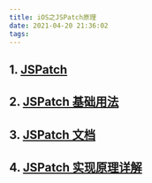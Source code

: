 ```yaml
---
title: iOS之JSPatch原理
date: 2021-04-20 21:36:02
tags:  
---
```


## 1. [JSPatch](https://github.com/bang590/JSPatch)

## 2. [JSPatch 基础用法](https://github.com/bang590/JSPatch/wiki/JSPatch-%E5%9F%BA%E7%A1%80%E7%94%A8%E6%B3%95)

## 3. [JSPatch 文档](https://github.com/bang590/JSPatch/wiki)

## 4. [JSPatch 实现原理详解](https://github.com/bang590/JSPatch/wiki/JSPatch-%E5%AE%9E%E7%8E%B0%E5%8E%9F%E7%90%86%E8%AF%A6%E8%A7%A3)
